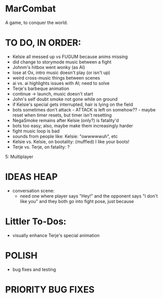 # MarCombat
A game, to conquer the world.

# TO DO, IN ORDER:
- Kelsie all messed up vs FUGUM because anims missing
- did change to storymode music between a fight
- Johnm's hitbox went wonky (as AI)
- lose at Ox, intro music doesn't play (or isn't up)
- weird cross-music things between scenes
- ai vs. ai highlights issues with AI; need to solve
- Terje's barbeque animation
- continue -> launch, music doesn't start
- John's self doubt smoke not gone while on ground
- if Kelsie's special gets interrupted, hair is lying on the field
- bots sometimes don't attack - ATTACK is left on somehow?? - maybe reset when timer resets, but timer isn't resetting
- NegaSmoke remains after Kelsie (only?) is fatality'd
- bots too easy; also, maybe make them increasingly harder
- fight music loop is bad
- sounds from people like: Kelsie: "owwwwwuh", etc
- Kelsie vs. Kelsie, on bootality: (muffled) I like your boots!
- Terje vs. Terje, on fatality: ?

5: Multiplayer

# IDEAS HEAP
- conversation scene:
    - need one where player says "Hey!" and the opponent says "I don't like you" and they both go into fight pose, just because


# Littler To-Dos:
- visually enhance Terje's special animation

# POLISH
- bug fixes and testing

# PRIORITY BUG FIXES